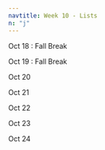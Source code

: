 ```yaml
---
navtitle: Week 10 - Lists
n: "j"
---
```


Oct 18
: Fall Break

Oct 19
: Fall Break

Oct 20

Oct 21

Oct 22

Oct 23

Oct 24

